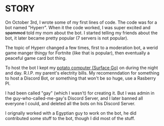 STORY
=====

On October 3rd, I wrote some of my first lines of code. The code was for a bot named "Hyperr". When it the code worked, I was super excited and ~~spammed~~ told my mom about the bot. I started telling my friends about the bot, it later became pretty popular (7 servers is not popular). 

The topic of Hyperr changed a few times, first to a moderation bot, a werid game manger thingy for Fortnite (like that is popular), then eventually a peaceful game card bot thing.

To host the bot I kept my [potato computer (Surface Go)](http://example.com) on during the night and day. R.I.P. my parent's electrity bills. My recomenndation for something to host a Discord Bot, or something that won't be so huge, use a Rasberry PI.

I had been called "gay" (which I wasn't) for creating it. But I was admin in the guy-who-called-me-gay's Discord Server, and I later banned all everyone I could, and deleted all the bots on his Discord Server.

I orignally worked with a Egyptian guy to work on the bot, he did contributed some stuff to the bot, though I did most of the stuff.

